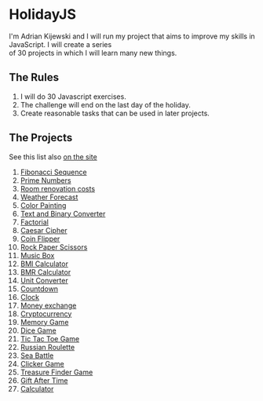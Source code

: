 # HolidayJS

I'm Adrian Kijewski and I will run my project that aims 
to improve my skills in JavaScript. I will create a series           
of 30 projects in which I will learn many new things.

## The Rules

1. I will do 30 Javascript exercises.
2. The challenge will end on the last day of the holiday.
3. Create reasonable tasks that can be used in later projects.

## The Projects

See this list also [on the site](https://edrieen.github.io/holidayjs/)

1. [Fibonacci Sequence](https://edrieen.github.io/holidayjs/projects/fibonacci/)
2. [Prime Numbers](https://edrieen.github.io/holidayjs/projects/primeNumbers/)
3. [Room renovation costs](https://edrieen.github.io/holidayjs/projects/renovationCostsCalculator/)
4. [Weather Forecast](https://edrieen.github.io/holidayjs/projects/weather/)
5. [Color Painting](https://edrieen.github.io/holidayjs/projects/colorPainting/)
6. [Text and Binary Converter](https://edrieen.github.io/holidayjs/projects/textbinaryconverter/)
7. [Factorial](https://edrieen.github.io/holidayjs/projects/factorial/)
8. [Caesar Cipher](https://edrieen.github.io/holidayjs/projects/caesarcipher/)
9. [Coin Flipper](https://edrieen.github.io/holidayjs/projects/coinflip/)
10. [Rock Paper Scissors](https://edrieen.github.io/holidayjs/projects/rps/)
11. [Music Box](https://edrieen.github.io/holidayjs/projects/musicbox/)
12. [BMI Calculator](https://edrieen.github.io/holidayjs/projects/bmi/)
13. [BMR Calculator](https://edrieen.github.io/holidayjs/projects/bmr/)
14. [Unit Converter](https://edrieen.github.io/holidayjs/projects/unitconverter/)
15. [Countdown](https://edrieen.github.io/holidayjs/projects/countdown/)
16. [Clock](https://edrieen.github.io/holidayjs/projects/clock/)
17. [Money exchange](https://edrieen.github.io/holidayjs/projects/exchange/)
18. [Cryptocurrency](https://edrieen.github.io/holidayjs/projects/cryptocurrency/)
19. [Memory Game](https://edrieen.github.io/holidayjs/projects/memory/)
20. [Dice Game](https://edrieen.github.io/holidayjs/projects/dice/)
21. [Tic Tac Toe Game](https://edrieen.github.io/holidayjs/projects/tictactoe/)
22. [Russian Roulette](https://edrieen.github.io/holidayjs/projects/russian/)
23. [Sea Battle](https://edrieen.github.io/holidayjs/projects/seabattle/)
24. [Clicker Game](https://edrieen.github.io/holidayjs/projects/clicker/)
25. [Treasure Finder Game](https://edrieen.github.io/holidayjs/projects/finder/)
26. [Gift After Time](https://edrieen.github.io/holidayjs/projects/giftAfterTime/)
27. [Calculator](https://edrieen.github.io/holidayjs/projects/calculator/)
